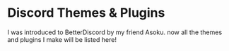 # Discord Themes & Plugins
I was introduced to BetterDiscord by my friend Asoku. now all the themes and plugins I make will be listed here!
